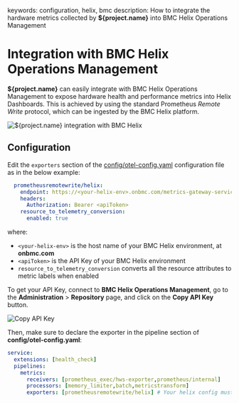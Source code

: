 keywords: configuration, helix, bmc
description: How to integrate the hardware metrics collected by **${project.name}** into BMC Helix Operations Management

# Integration with BMC Helix Operations Management

**${project.name}** can easily integrate with BMC Helix Operations Management to expose hardware health and performance metrics into Helix Dashboards. This is achieved by using the standard Prometheus *Remote Write* protocol, which can be ingested by the BMC Helix platform.

![${project.name} integration with BMC Helix](../images/helix-architecture.png)

## Configuration

Edit the `exporters` section of the [config/otel-config.yaml](../configuration/configure-otel.md) configuration file as in the below example:

```yaml
  prometheusremotewrite/helix:
    endpoint: https://<your-helix-env>.onbmc.com/metrics-gateway-service/api/v1.0/prometheus
    headers:
      Authorization: Bearer <apiToken>
    resource_to_telemetry_conversion:
      enabled: true
```

where:

* `<your-helix-env>` is the host name of your BMC Helix environment, at **onbmc.com**
* `<apiToken>` is the API Key of your BMC Helix environment
* `resource_to_telemetry_conversion` converts all the resource attributes to metric labels when enabled

To get your API Key, connect to **BMC Helix Operations Management**, go to the **Administration** &gt; **Repository** page, and click on the **Copy API Key** button.

![Copy API Key](../images/helix-api-key.png)

Then, make sure to declare the exporter in the pipeline section of **config/otel-config.yaml**:

```yaml
service:
  extensions: [health_check]
  pipelines:
    metrics:
      receivers: [prometheus_exec/hws-exporter,prometheus/internal]
      processors: [memory_limiter,batch,metricstransform]
      exporters: [prometheusremotewrite/helix] # Your helix config must be listed here
```
